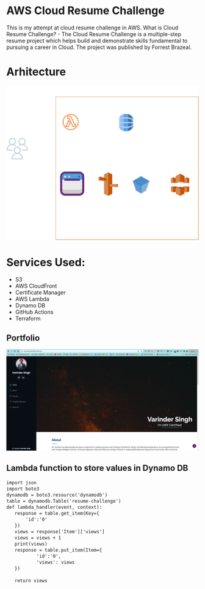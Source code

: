 # AWS Cloud Resume Challenge
This is my attempt at cloud resume challenge in AWS. What is Cloud Resume Challenge? - The Cloud Resume Challenge is a multiple-step resume project which helps build and demonstrate skills fundamental to pursuing a career in Cloud. The project was published by Forrest Brazeal.
# Arhitecture
![Architecture](assets/img/twoinftra.drawio.png)

# Services Used:

* S3
* AWS CloudFront
* Certificate Manager
* AWS Lambda
* Dynamo DB
* GitHub Actions
* Terraform

## Portfolio
 ![Portfolio](assets/img/Portfolio.png)

 ## Lambda function to store values in Dynamo DB
 ```
import json
import boto3
dynamodb = boto3.resource('dynamodb')
table = dynamodb.Table('resume-challenge')
def lambda_handler(event, context):
    response = table.get_item(Key={
        'id':'0'
    })
    views = response['Item']['views']
    views = views + 1
    print(views)
    response = table.put_item(Item={
            'id':'0',
            'views': views
    })

    return views
```
  
